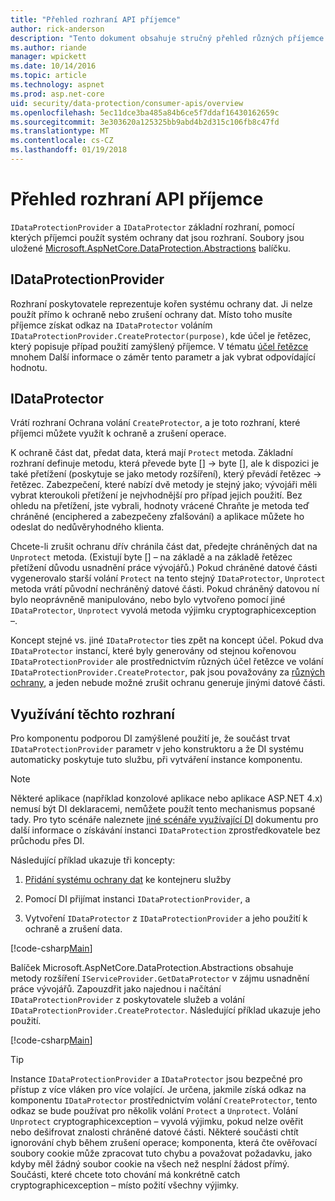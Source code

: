 ```yaml
---
title: "Přehled rozhraní API příjemce"
author: rick-anderson
description: "Tento dokument obsahuje stručný přehled různých příjemce rozhraní API, které jsou k dispozici v knihovně ochrany dat ASP.NET Core."
ms.author: riande
manager: wpickett
ms.date: 10/14/2016
ms.topic: article
ms.technology: aspnet
ms.prod: asp.net-core
uid: security/data-protection/consumer-apis/overview
ms.openlocfilehash: 5ec11dce3ba485a84b6ce5f7ddaf16430162659c
ms.sourcegitcommit: 3e303620a125325bb9abd4b2d315c106fb8c47fd
ms.translationtype: MT
ms.contentlocale: cs-CZ
ms.lasthandoff: 01/19/2018
---
```

# <a name="consumer-apis-overview"></a>Přehled rozhraní API příjemce

`IDataProtectionProvider` a `IDataProtector` základní rozhraní, pomocí kterých příjemci použít systém ochrany dat jsou rozhraní. Soubory jsou uložené [Microsoft.AspNetCore.DataProtection.Abstractions](https://www.nuget.org/packages/Microsoft.AspNetCore.DataProtection.Abstractions/) balíčku.

## <a name="idataprotectionprovider"></a>IDataProtectionProvider

Rozhraní poskytovatele reprezentuje kořen systému ochrany dat. Ji nelze použít přímo k ochraně nebo zrušení ochrany dat. Místo toho musíte příjemce získat odkaz na `IDataProtector` voláním `IDataProtectionProvider.CreateProtector(purpose)`, kde účel je řetězec, který popisuje případ použití zamýšlený příjemce. V tématu [účel řetězce](purpose-strings.md) mnohem Další informace o záměr tento parametr a jak vybrat odpovídající hodnotu.

## <a name="idataprotector"></a>IDataProtector

Vrátí rozhraní Ochrana volání `CreateProtector`, a je toto rozhraní, které příjemci můžete využít k ochraně a zrušení operace.

K ochraně část dat, předat data, která mají `Protect` metoda. Základní rozhraní definuje metodu, která převede byte [] -> byte [], ale k dispozici je také přetížení (poskytuje se jako metody rozšíření), který převádí řetězec -> řetězec. Zabezpečení, které nabízí dvě metody je stejný jako; vývojáři měli vybrat kteroukoli přetížení je nejvhodnější pro případ jejich použití. Bez ohledu na přetížení, jste vybrali, hodnoty vrácené Chraňte je metoda teď chráněné (enciphered a zabezpečeny zfalšování) a aplikace můžete ho odeslat do nedůvěryhodného klienta.

Chcete-li zrušit ochranu dřív chránila část dat, předejte chráněných dat na `Unprotect` metoda. (Existují byte [] – na základě a na základě řetězec přetížení důvodu usnadnění práce vývojářů.) Pokud chráněné datové části vygenerovalo starší volání `Protect` na tento stejný `IDataProtector`, `Unprotect` metoda vrátí původní nechráněný datové části. Pokud chráněný datovou ní bylo neoprávněně manipulováno, nebo bylo vytvořeno pomocí jiné `IDataProtector`, `Unprotect` vyvolá metoda výjimku cryptographicexception –.

Koncept stejné vs. jiné `IDataProtector` ties zpět na koncept účel. Pokud dva `IDataProtector` instancí, které byly generovány od stejnou kořenovou `IDataProtectionProvider` ale prostřednictvím různých účel řetězce ve volání `IDataProtectionProvider.CreateProtector`, pak jsou považovány za [různých ochrany](purpose-strings.md), a jeden nebude možné zrušit ochranu generuje jinými datové části.

## <a name="consuming-these-interfaces"></a>Využívání těchto rozhraní

Pro komponentu podporou DI zamýšlené použití je, že součást trvat `IDataProtectionProvider` parametr v jeho konstruktoru a že DI systému automaticky poskytuje tuto službu, při vytváření instance komponentu.

> [!NOTE]
> Některé aplikace (například konzolové aplikace nebo aplikace ASP.NET 4.x) nemusí být DI deklaracemi, nemůžete použít tento mechanismus popsané tady. Pro tyto scénáře naleznete [jiné scénáře využívající DI](../configuration/non-di-scenarios.md) dokumentu pro další informace o získávání instanci `IDataProtection` zprostředkovatele bez průchodu přes DI.

Následující příklad ukazuje tři koncepty:

1. [Přidání systému ochrany dat](../configuration/overview.md) ke kontejneru služby

2. Pomocí DI přijímat instanci `IDataProtectionProvider`, a

3. Vytvoření `IDataProtector` z `IDataProtectionProvider` a jeho použití k ochraně a zrušení data.

[!code-csharp[Main](../using-data-protection/samples/protectunprotect.cs?highlight=26,34,35,36,37,38,39,40)]

Balíček Microsoft.AspNetCore.DataProtection.Abstractions obsahuje metody rozšíření `IServiceProvider.GetDataProtector` v zájmu usnadnění práce vývojářů. Zapouzdřit jako najednou i načítání `IDataProtectionProvider` z poskytovatele služeb a volání `IDataProtectionProvider.CreateProtector`. Následující příklad ukazuje jeho použití.

[!code-csharp[Main](./overview/samples/getdataprotector.cs?highlight=15)]

>[!TIP]
> Instance `IDataProtectionProvider` a `IDataProtector` jsou bezpečné pro přístup z více vláken pro více volající. Je určena, jakmile získá odkaz na komponentu `IDataProtector` prostřednictvím volání `CreateProtector`, tento odkaz se bude používat pro několik volání `Protect` a `Unprotect`. Volání `Unprotect` cryptographicexception – vyvolá výjimku, pokud nelze ověřit nebo dešifrovat znalosti chráněné datové části. Některé součásti chtít ignorování chyb během zrušení operace; komponenta, která čte ověřovací soubory cookie může zpracovat tuto chybu a považovat požadavku, jako kdyby měl žádný soubor cookie na všech než nesplní žádost přímý. Součásti, které chcete toto chování má konkrétně catch cryptographicexception – místo požití všechny výjimky.
